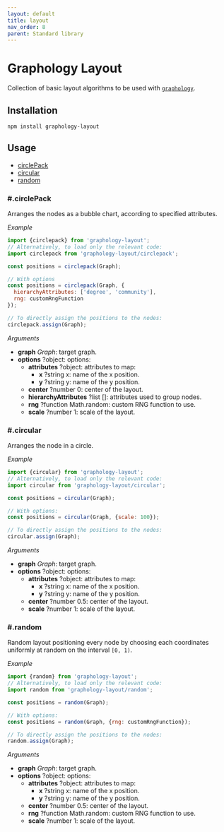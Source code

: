```yaml
---
layout: default
title: layout
nav_order: 8
parent: Standard library
---
```


# Graphology Layout

Collection of basic layout algorithms to be used with [`graphology`](..).

## Installation

```
npm install graphology-layout
```

## Usage

- [circlePack](#circlePack)
- [circular](#circular)
- [random](#random)

### #.circlePack

Arranges the nodes as a bubble chart, according to specified attributes.

_Example_

```js
import {circlepack} from 'graphology-layout';
// Alternatively, to load only the relevant code:
import circlepack from 'graphology-layout/circlepack';

const positions = circlepack(Graph);

// With options
const positions = circlepack(Graph, {
  hierarchyAttributes: ['degree', 'community'],
  rng: customRngFunction
});

// To directly assign the positions to the nodes:
circlepack.assign(Graph);
```

_Arguments_

- **graph** _Graph_: target graph.
- **options** <span class="code">?object</span>: options:
  - **attributes** <span class="code">?object</span>: attributes to map:
    - **x** <span class="code">?string</span> <span class="default">x</span>: name of the x position.
    - **y** <span class="code">?string</span> <span class="default">y</span>: name of the y position.
  - **center** <span class="code">?number</span> <span class="default">0</span>: center of the layout.
  - **hierarchyAttributes** <span class="code">?list</span> <span class="default">[]</span>: attributes used to group nodes.
  - **rng** <span class="code">?function</span> <span class="default">Math.random</span>: custom RNG function to use.
  - **scale** <span class="code">?number</span> <span class="default">1</span>: scale of the layout.

### #.circular

Arranges the node in a circle.

_Example_

```js
import {circular} from 'graphology-layout';
// Alternatively, to load only the relevant code:
import circular from 'graphology-layout/circular';

const positions = circular(Graph);

// With options:
const positions = circular(Graph, {scale: 100});

// To directly assign the positions to the nodes:
circular.assign(Graph);
```

_Arguments_

- **graph** _Graph_: target graph.
- **options** <span class="code">?object</span>: options:
  - **attributes** <span class="code">?object</span>: attributes to map:
    - **x** <span class="code">?string</span> <span class="default">x</span>: name of the x position.
    - **y** <span class="code">?string</span> <span class="default">y</span>: name of the y position.
  - **center** <span class="code">?number</span> <span class="default">0.5</span>: center of the layout.
  - **scale** <span class="code">?number</span> <span class="default">1</span>: scale of the layout.

### #.random

Random layout positioning every node by choosing each coordinates uniformly at random on the interval `[0, 1)`.

_Example_

```js
import {random} from 'graphology-layout';
// Alternatively, to load only the relevant code:
import random from 'graphology-layout/random';

const positions = random(Graph);

// With options:
const positions = random(Graph, {rng: customRngFunction});

// To directly assign the positions to the nodes:
random.assign(Graph);
```

_Arguments_

- **graph** _Graph_: target graph.
- **options** <span class="code">?object</span>: options:
  - **attributes** <span class="code">?object</span>: attributes to map:
    - **x** <span class="code">?string</span> <span class="default">x</span>: name of the x position.
    - **y** <span class="code">?string</span> <span class="default">y</span>: name of the y position.
  - **center** <span class="code">?number</span> <span class="default">0.5</span>: center of the layout.
  - **rng** <span class="code">?function</span> <span class="default">Math.random</span>: custom RNG function to use.
  - **scale** <span class="code">?number</span> <span class="default">1</span>: scale of the layout.

